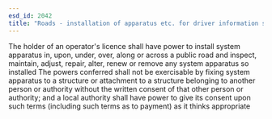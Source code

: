 ```yaml
---
esd_id: 2042
title: "Roads - installation of apparatus etc. for driver information systems"
---
```


The holder of an operator's licence shall have power to install system apparatus in, upon, under, over, along or across a public road and inspect, maintain, adjust, repair, alter, renew or remove any system apparatus so installed    The powers conferred shall not be exercisable by fixing system apparatus to a structure or attachment to a structure belonging to another person or authority without the written consent of that other person or authority; and a local authority shall have power to give its consent upon such terms (including such terms as to payment) as it thinks appropriate

